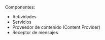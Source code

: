 Componentes:

* Actividades
* Servicios
* Proveedor de contenido (Content Provider)
* Receptor de mensajes 